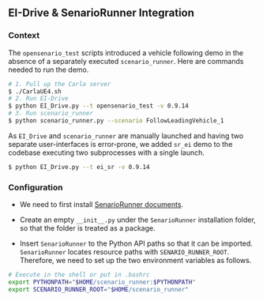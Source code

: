 ## EI-Drive & SenarioRunner Integration

### Context

The `opensenario_test` scripts introduced a vehicle following demo in the absence of a separately executed `scenario_runner`. Here are commands needed to run the demo.

```bash
# 1. Pull up the Carla server
$ ./CarlaUE4.sh
# 2. Run EI-Drive
$ python EI_Drive.py --t opensenario_test -v 0.9.14
# 3. Run scenario_runner
$ python scenario_runner.py --scenario FollowLeadingVehicle_1
```

As `EI_Drive` and `scenario_runner` are manually launched and having two separate user-interfaces is error-prone, we added `sr_ei` demo to the codebase executing two subprocesses with a single launch.

```bash
$ python EI_Drive.py --t ei_sr -v 0.9.14
```

### Configuration

- We need to first install [SenarioRunner documents](https://carla-scenariorunner.readthedocs.io/en/latest/).

- Create an empty `__init__.py` under the `SenarioRunner` installation folder, so that the folder is treated as a package.

- Insert `SenarioRunner` to the Python API paths so that it can be imported. `SenarioRunner` locates resource paths with `SENARIO_RUNNER_ROOT`. Therefore, we need to set up the two environment variables as follows.

```bash
# Execute in the shell or put in .bashrc
export PYTHONPATH="$HOME/scenario_runner:$PYTHONPATH"
export SCENARIO_RUNNER_ROOT="$HOME/scenario_runner"
```
